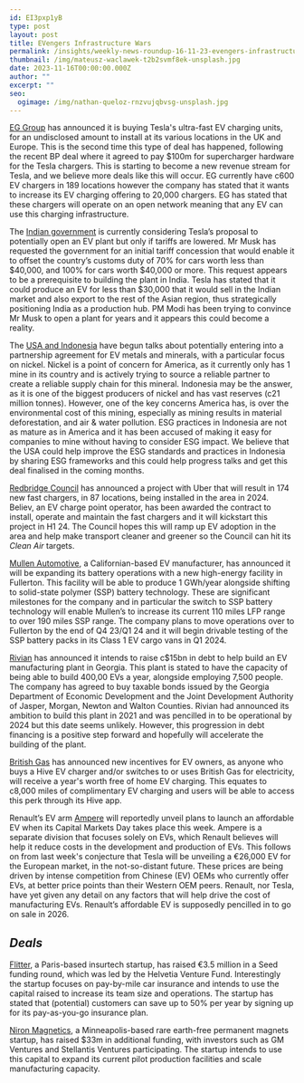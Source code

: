 ```yaml
---
id: EI3pxp1yB
type: post
layout: post
title: EVengers Infrastructure Wars
permalink: /insights/weekly-news-roundup-16-11-23-evengers-infrastructure-wars/
thumbnail: /img/mateusz-waclawek-t2b2svmf8ek-unsplash.jpg
date: 2023-11-16T00:00:00.000Z
author: ""
excerpt: ""
seo:
  ogimage: /img/nathan-queloz-rnzvujqbvsg-unsplash.jpg
---
```

[EG Group](https://www.eg.group/news/eg-group-to-acquire-tesla-s-ultra-fast-chargers-to-accelerate-the-rollout-of-evpoint-charging-network-across-the-uk-europe/#:~:text=EG%20Group%20Acquire%20Tesla's%20Ultra%2DFast%20Chargers&text=EG%20Group%20is%20pleased%20to,leverage%20Tesla's%20industry%20leading%20technology.) has announced it is buying Tesla's ultra-fast EV charging units, for an undisclosed amount to install at its various locations in the UK and Europe. This is the second time this type of deal has happened, following the recent BP deal where it agreed to pay $100m for supercharger hardware for the Tesla chargers. This is starting to become a new revenue stream for Tesla, and we believe more deals like this will occur. EG currently have c600 EV chargers in 189 locations however the company has stated that it wants to increase its EV charging offering to 20,000 chargers. EG has stated that these chargers will operate on an open network meaning that any EV can use this charging infrastructure.

The [Indian government](https://www.ft.com/content/cb0ab12b-e4ee-4bcc-8c33-f156af5772b0) is currently considering Tesla’s proposal to potentially open an EV plant but only if tariffs are lowered. Mr Musk has requested the government for an initial tariff concession that would enable it to offset the country’s customs duty of 70% for cars worth less than $40,000, and 100% for cars worth $40,000 or more. This request appears to be a prerequisite to building the plant in India. Tesla has stated that it could produce an EV for less than $30,000 that it would sell in the Indian market and also export to the rest of the Asian region, thus strategically positioning India as a production hub. PM Modi has been trying to convince Mr Musk to open a plant for years and it appears this could become a reality.

The [USA and Indonesia](https://www.euronews.com/business/2023/11/13/us-and-indonesia-in-talks-over-ev-mineral-alliance) have begun talks about potentially entering into a partnership agreement for EV metals and minerals, with a particular focus on nickel. Nickel is a point of concern for America, as it currently only has 1 mine in its country and is actively trying to source a reliable partner to create a reliable supply chain for this mineral. Indonesia may be the answer, as it is one of the biggest producers of nickel and has vast reserves (c21 million tonnes). However, one of the key concerns America has, is over the environmental cost of this mining, especially as mining results in material deforestation, and air & water pollution. ESG practices in Indonesia are not as mature as in America and it has been accused of making it easy for companies to mine without having to consider ESG impact. We believe that the USA could help improve the ESG standards and practices in Indonesia by sharing ESG frameworks and this could help progress talks and get this deal finalised in the coming months.

[Redbridge Council](https://www.redbridge.gov.uk/news/nov-2023/ev-charger-boost-for-redbridge-following-landmark-project-with-uber/) has announced a project with Uber that will result in 174 new fast chargers, in 87 locations, being installed in the area in 2024. Believ, an EV charge point operator, has been awarded the contract to install, operate and maintain the fast chargers and it will kickstart this project in H1 24. The Council hopes this will ramp up EV adoption in the area and help make transport cleaner and greener so the Council can hit its *Clean Air* targets.

[Mullen Automotive](https://news.mullenusa.com/mullen-expands-us-battery-operations-moves-to-solid-state-polymer-pack-testing-as-ev-business-scales), a Californian-based EV manufacturer, has announced it will be expanding its battery operations with a new high-energy facility in Fullerton. This facility will be able to produce 1 GWh/year alongside shifting to solid-state polymer (SSP) battery technology. These are significant milestones for the company and in particular the switch to SSP battery technology will enable Mullen’s to increase its current 110 miles LFP range to over 190 miles SSP range. The company plans to move operations over to Fullerton by the end of Q4 23/Q1 24 and it will begin drivable testing of the SSP battery packs in its Class 1 EV cargo vans in Q1 2024.

[Rivian](https://www.reuters.com/business/autos-transportation/rivian-raise-nearly-15-bln-debt-ev-plant-georgia-2023-11-14/) has announced it intends to raise c$15bn in debt to help build an EV manufacturing plant in Georgia. This plant is stated to have the capacity of being able to build 400,00 EVs a year, alongside employing 7,500 people. The company has agreed to buy taxable bonds issued by the Georgia Department of Economic Development and the Joint Development Authority of Jasper, Morgan, Newton and Walton Counties. Rivian had announced its ambition to build this plant in 2021 and was pencilled in to be operational by 2024 but this date seems unlikely. However, this progression in debt financing is a positive step forward and hopefully will accelerate the building of the plant.

[British Gas](https://www.energylivenews.com/2023/11/14/british-gas-announces-free-ev-charging-for-a-year/) has announced new incentives for EV owners, as anyone who buys a Hive EV charger and/or switches to or uses British Gas for electricity, will receive a year's worth free of home EV charging. This equates to c8,000 miles of complimentary EV charging and users will be able to access this perk through its Hive app.

Renault’s EV arm [Ampere](https://europe.autonews.com/cars-concepts/renault-launch-affordable-electric-city-car-2026) will reportedly unveil plans to launch an affordable EV when its Capital Markets Day takes place this week. Ampere is a separate division that focuses solely on EVs, which Renault believes will help it reduce costs in the development and production of EVs. This follows on from last week's conjecture that Tesla will be unveiling a €26,000 EV for the European market, in the not-so-distant future. These prices are being driven by intense competition from Chinese (EV) OEMs who currently offer EVs, at better price points than their Western OEM peers. Renault, nor Tesla, have yet given any detail on any factors that will help drive the cost of manufacturing EVs. Renault’s affordable EV is supposedly pencilled in to go on sale in 2026.

## ***Deals***

[Flitter](https://tech.eu/2023/11/06/insurtech-startup-flitter-raises-eur35m-for-expansion-and-profitability-by-2024/?utm_source=fot.beehiiv.com&utm_medium=newsletter&utm_campaign=trucks-fot-may-mobility-ramcharger-proterra), a Paris-based insurtech startup, has raised €3.5 million in a Seed funding round, which was led by the Helvetia Venture Fund. Interestingly the startup focuses on pay-by-mile car insurance and intends to use the capital raised to increase its team size and operations. The startup has stated that (potential) customers can save up to 50% per year by signing up for its pay-as-you-go insurance plan.

[Niron Magnetics](https://www.nironmagnetics.com/news/niron-magnetics-secures-33m-from-leading-automotive-manufacturers-to-meet-growing-demand-for-rare-earth-free-magnets/?utm_source=fot.beehiiv.com&utm_medium=newsletter&utm_campaign=trucks-fot-may-mobility-ramcharger-proterra), a Minneapolis-based rare earth-free permanent magnets startup, has raised $33m in additional funding, with investors such as GM Ventures and Stellantis Ventures participating. The startup intends to use this capital to expand its current pilot production facilities and scale manufacturing capacity.